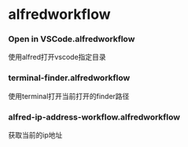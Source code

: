# alfredworkflow

### Open in VSCode.alfredworkflow

使用alfred打开vscode指定目录

### terminal-finder.alfredworkflow

使用terminal打开当前打开的finder路径

### alfred-ip-address-workflow.alfredworkflow

获取当前的ip地址
